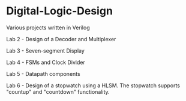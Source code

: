 # Digital-Logic-Design
Various projects written in Verilog

Lab 2 - Design of a Decoder and Multiplexer

Lab 3 - Seven-segment Display

Lab 4 - FSMs and Clock Divider

Lab 5 - Datapath components

Lab 6 - Design of a stopwatch using a HLSM. The stopwatch supports "countup" and "countdown" functionality. 
